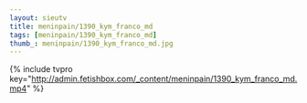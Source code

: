 ```yaml
--- 
layout: sieutv
title: meninpain/1390_kym_franco_md
tags: [meninpain/1390_kym_franco_md]
thumb_: meninpain/1390_kym_franco_md.jpg
---
```

{% include tvpro key="http://admin.fetishbox.com/_content/meninpain/1390_kym_franco_md.mp4" %} 
